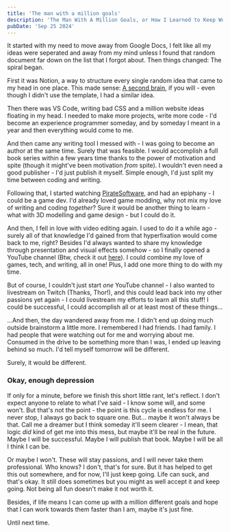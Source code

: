 ```yaml
---
title: 'The man with a million goals'
description: 'The Man With A Million Goals, or How I Learned to Keep Worrying and Love the Chaos.'
pubDate: 'Sep 25 2024'
---
```


It started with my need to move away from Google Docs, I felt like all my ideas were seperated and away from my mind unless I found that random document far down on the list that I forgot about. Then things changed: The spiral began.

First it was Notion, a way to structure every single random idea that came to my head in one place. This made sense: [A second brain](https://thomasjfrank.com/brain/), if you will - even though I didn't use the template, I had a similar idea.

Then there was VS Code, writing bad CSS and a million website ideas floating in my head. I needed to make more projects, write more code - I'd become an experience programmer someday, and by someday I meant in a year and then everything would come to me.

And then came any writing tool I messed with - I was going to become an author at the same time. Surely that was feasible. I would accomplish a full book series within a few years time thanks to the power of motivation and spite (though it might've been motivation _from_ spite). I wouldn't even need a good publisher - I'd just publish it myself. Simple enough, I'd just split my time between coding and writing.

Following that, I started watching [PirateSoftware](https://www.twitch.tv/piratesoftware), and had an epiphany - I could be a game dev. I'd already loved game modding, why not mix my love of writing and coding _together_? Sure it would be another thing to learn - what with 3D modelling and game design - but I could do it.

And then, I fell in love with video editing again. I used to do it a while ago - surely all of that knowledge I'd gained from that hyperfixation would come back to me, right? Besides I'd always wanted to share my knowledge through presentation and visual effects somehow - so I finally opened a YouTube channel (Btw, check it out [here](https://www.youtube.com/@Grayvox)). I could combine my love of games, tech, and writing, all in one! Plus, I add one more thing to do with my time.

But of course, I couldn't just start _one_ YouTube channel - I also wanted to livestream on Twitch (Thanks, Thor!), and this could lead back into my other passions yet again - I could livestream my efforts to learn all this stuff! I could be successful, I could accomplish all or at least most of these things...

...And then, the day wandered away from me. I didn't end up doing much outside brainstorm a little more. I remembered I had friends. I had family. I had people that were watching out for me and worrying about me. Consumed in the drive to be something more than I was, I ended up leaving behind so much. I'd tell myself tomorrow will be different.

Surely, it would be different.

### Okay, enough depression

If only for a minute, before we finish this short little rant, let's reflect. I don't expect anyone to relate to what I've said - I know some will, and some won't. But that's not the point - the point is this cycle is endless for me. I never stop, I always go back to square one. But... maybe it won't always be that. Call me a dreamer but I think someday it'll seem clearer - I mean, that logic _did_ kind of get me into this mess, but maybe it'll be real in the future. Maybe I will be successful. Maybe I will publish that book. Maybe I will be all I think I can be.

Or maybe I won't. These will stay passions, and I will never take them professional. Who knows? I don't, that's for sure. But it has helped to get this out somewhere, and for now, I'll just keep going. Life can suck, and that's okay. It still does sometimes but you might as well accept it and keep going. Not being all fun doesn't make it not worth it.

Besides, if life means I can come up with a million different goals and hope that I can work towards them faster than I am, maybe it's just fine.

Until next time.
